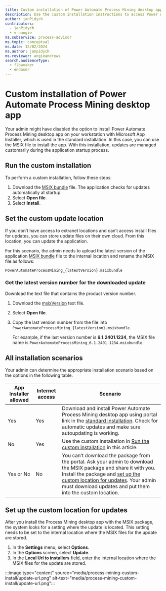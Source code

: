 ```yaml
---
title: Custom installation of Power Automate Process Mining desktop app
description: Use the custom installation instructions to access Power Automate Process Mining desktop app when the standard installation package isn't available.
author: janPidych
contributors:
  - janPidych
  - v-aangie  
ms.subservice: process-advisor
ms.topic: conceptual
ms.date: 12/02/2024
ms.author: janpidych
ms.reviewer: angieandrews
search.audienceType: 
  - flowmaker
  - enduser
---
```


# Custom installation of Power Automate Process Mining desktop app

Your admin might have disabled the option to install Power Automate Process Mining desktop app on your workstation with Microsoft App Installer, which is used in the standard installation. In this case, you can use the MSIX file to install the app. With this installation, updates are managed customarily during the application startup process.

## Run the custom installation

To perform a custom installation, follow these steps:

1. Download the [MSIX bundle](https://go.microsoft.com/fwlink/?linkid=2276402) file. The application checks for updates automatically at startup.
1. Select **Open file**.
1. Select **Install**.

## Set the custom update location

If you don’t have access to extranet locations and can’t access install files for updates, you can store update files on their own cloud. From this location, you can update the application.

For this scenario, the admin needs to upload the latest version of the application [MSIX bundle](https://go.microsoft.com/fwlink/?linkid=2276402) file to the internal location and rename the MSIX file as follows:

`PowerAutomateProcessMining_{latestVersion}.msixbundle`

### Get the latest version number for the downloaded update

Download the text file that contains the product version number.

1. Download the [msixVersion](https://go.microsoft.com/fwlink/?linkid=2271379) text file.
1. Select **Open file**.
1. Copy the last version number from the file into `PowerAutomateProcessMining_{latestVersion}.msixbundle`.

    For example, if the last version number is **6.1.2401.1234**, the MSIX file name is `PowerAutomateProcessMining_6.1.2401.1234.msixbundle`.

## All installation scenarios

Your admin can determine the appropriate installation scenario based on the options in the following table.

|App Installer allowed  |Internet access | Scenario  |
|---------|---------|---------|
|Yes     | Yes        | Download and install Power Automate Process Mining desktop app using portal link in the [standard installation](how-to-start-with-minit-desktop-application.md). Check for automatic updates and make sure autoupdating is working.         |
|No     | Yes        | Use the custom installation in [Run the custom installation](#run-the-custom-installation) in this article.     |
|Yes or No    | No        | You can’t download the package from the portal. Ask your admin to download the MSIX package and share it with you. Install the package and [set up the custom location for updates](#set-up-the-custom-location-for-updates). Your admin must download updates and put them into the custom location.         |

## Set up the custom location for updates

After you install the Process Mining desktop app with the MSIX package, the system looks for a setting where the update is located. This setting needs to be set to the internal location where the MSIX files for the update are stored.

1. In the **Settings** menu, select **Options**.
1. In the **Options** screen, select **Update**.
1. In the **Local Url to installers** field, enter the internal location where the MSIX files for the update are stored.

:::image type="content" source="media/process-mining-custom-install/update-url.png" alt-text="media/process-mining-custom-install/update-url.png":::

